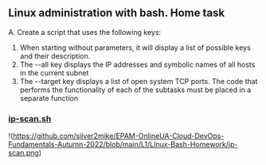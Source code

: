 ## Linux administration with bash. Home task
A. Create a script that uses the following keys:
1. When starting without parameters, it will display a list of possible keys and their description. 
2. The --all key displays the IP addresses and symbolic names of all hosts in the current subnet 
3. The --target key displays a list of open system TCP ports.
The code that performs the functionality of each of the subtasks must be placed in a separate function

### [ip-scan.sh](https://github.com/silver2mike/EPAM-OnlineUA-Cloud-DevOps-Fundamentals-Autumn-2022/blob/main/L1/LInux-Bash-Homework/ip-scan.sh)

!(https://github.com/silver2mike/EPAM-OnlineUA-Cloud-DevOps-Fundamentals-Autumn-2022/blob/main/L1/LInux-Bash-Homework/ip-scan.png)